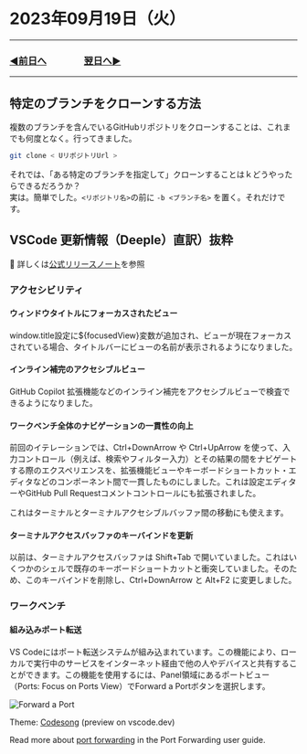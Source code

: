 # 2023年09月19日（火）

---

### [◀️前日へ](https://github.com/yuasys/chatty-journal/blob/main/2023/09/2023-09-18.md)&emsp;&emsp;&emsp;&emsp;[翌日へ▶️](https://github.com/yuasys/chatty-journal/blob/main/2023/09/2023-09-20.md)

---

## 特定のブランチをクローンする方法

複数のブランチを含んでいるGitHubリポジトリをクローンすることは、これまでも何度となく。行ってきました。

```bash
git clone < UリポジトリUrl >
```

それでは、「ある特定のブランチを指定して」クローンすることはｋどうやったらできるだろうか？  
実は。簡単でした。`<リポジトリ名>`の前に `-b <ブランチ名>`  を置く。それだけです。

## VSCode 更新情報（Deeple）直訳）抜粋

📌 詳しくは[公式リリースノート](https://github.com/microsoft/vscode-docs/blob/main/release-notes/v1_82.md#accessibility)を参照

### アクセシビリティ

#### ウィンドウタイトルにフォーカスされたビュー

window.title設定に${focusedView}変数が追加され、ビューが現在フォーカスされている場合、タイトルバーにビューの名前が表示されるようになりました。

#### インライン補完のアクセシブルビュー

GitHub Copilot 拡張機能などのインライン補完をアクセシブルビューで検査できるようになりました。

#### ワークベンチ全体のナビゲーションの一貫性の向上

前回のイテレーションでは、Ctrl+DownArrow や Ctrl+UpArrow を使って、入力コントロール（例えば、検索やフィルター入力）とその結果の間をナビゲートする際のエクスペリエンスを、拡張機能ビューやキーボードショートカット・エディタなどのコンポーネント間で一貫したものにしました。これは設定エディターやGitHub Pull Requestコメントコントロールにも拡張されました。

これはターミナルとターミナルアクセシブルバッファ間の移動にも使えます。

#### ターミナルアクセスバッファのキーバインドを更新

以前は、ターミナルアクセスバッファは Shift+Tab で開いていました。これはいくつかのシェルで既存のキーボードショートカットと衝突していました。そのため、このキーバインドを削除し、Ctrl+DownArrow と Alt+F2 に変更しました。

### ワークベンチ

#### 組み込みポート転送

VS Codeにはポート転送システムが組み込まれています。この機能により、ローカルで実行中のサービスをインターネット経由で他の人やデバイスと共有することができます。この機能を使用するには、Panel領域にあるポートビュー（Ports: Focus on Ports View）でForward a Portボタンを選択します。

![Forward a Port](https://media.githubusercontent.com/media/microsoft/vscode-docs/main/release-notes/images/1_82/ports-view.png)

Theme: [Codesong](https://marketplace.visualstudio.com/items?itemName=connor4312.codesong) (preview on vscode.dev)

Read more about [port forwarding](https://code.visualstudio.com/docs/editor/port-forwarding) in the Port Forwarding user guide.
